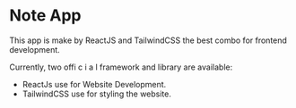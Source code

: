# Note App

This app is make by ReactJS and TailwindCSS the best combo for frontend development.

Currently, two offi c i a l framework and library are available:

- ReactJs use for Website Development.
- TailwindCSS use for styling the website.
